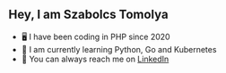 ## Hey, I am Szabolcs Tomolya

- 🖥️ I have been coding in PHP since 2020
- 🧠 I am currently learning Python, Go and Kubernetes
- 🔗 You can always reach me on [LinkedIn](https://www.linkedin.com/in/szabolcs-tomolya/)
